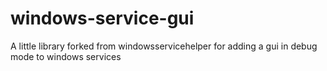 # windows-service-gui
A little library forked from windowsservicehelper for adding a gui in debug mode to windows services
